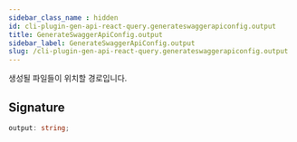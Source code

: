 ```yaml
---
sidebar_class_name : hidden
id: cli-plugin-gen-api-react-query.generateswaggerapiconfig.output
title: GenerateSwaggerApiConfig.output
sidebar_label: GenerateSwaggerApiConfig.output
slug: /cli-plugin-gen-api-react-query.generateswaggerapiconfig.output
---
```






생성될 파일들이 위치할 경로입니다.

## Signature

```typescript
output: string;
```
